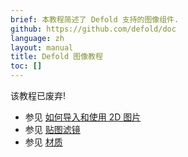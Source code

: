 ```yaml
---
brief: 本教程简述了 Defold 支持的图像组件.
github: https://github.com/defold/doc
language: zh
layout: manual
title: Defold 图像教程
toc: []
---
```


该教程已废弃!

* 参见 [如何导入和使用 2D 图片](/zh/manuals/importing-graphics)
* 参见 [贴图滤镜](/zh/manuals/texture-filtering)
* 参见 [材质](/zh/manuals/material)